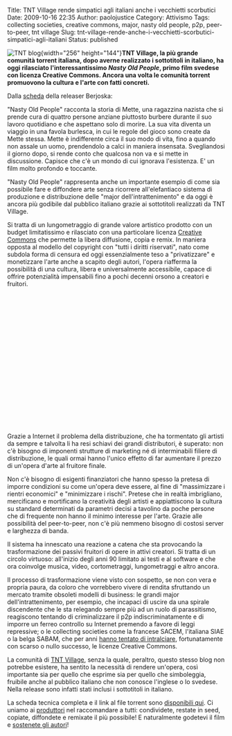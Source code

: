 Title: TNT Village rende simpatici agli italiani anche i vecchietti scorbutici
Date: 2009-10-16 22:35
Author: paolojustice
Category: Attivismo
Tags: collecting societies, creative commons, major, nasty old people, p2p, peer-to-peer, tnt village
Slug: tnt-village-rende-anche-i-vecchietti-scorbutici-simpatici-agli-italiani
Status: published

![TNT blog](http://blog.tntvillage.scambioetico.org/wp-content/uploads/2009/10/NastyOldPeople.jpg){width="256" height="144"}**TNT Village, la più grande comunità torrent italiana, dopo averne realizzato i sottotitoli in italiano, ha oggi rilasciato l'interessantissimo *Nasty Old People*, primo film svedese con licenza Creative Commons. Ancora una volta le comunità torrent promuovono la cultura e l'arte con fatti concreti.**

**<!--more-->**

Dalla [scheda](http://forum.tntvillage.scambioetico.org/tntforum/index.php?showtopic=187464) della releaser Berjoska:

"Nasty Old People" racconta la storia di Mette, una ragazzina nazista che si prende cura di quattro persone anziane piuttosto burbere durante il suo lavoro quotidiano e che aspettano solo di morire. La sua vita diventa un viaggio in una favola burlesca, in cui le regole del gioco sono create da Mette stessa. Mette è indifferente circa il suo modo di vita, fino a quando non assale un uomo, prendendolo a calci in maniera insensata. Svegliandosi il giorno dopo, si rende conto che qualcosa non va e si mette in discussione. Capisce che c'è un mondo di cui ignorava l'esistenza. E' un film molto profondo e toccante.

"Nasty Old People" rappresenta anche un importante esempio di come sia possibile fare e diffondere arte senza ricorrere all'elefantiaco sistema di produzione e distribuzione delle "major dell'intrattenimento" e da oggi è ancora più godibile dal pubblico italiano grazie ai sottotitoli realizzati da TNT Village.

Si tratta di un lungometraggio di grande valore artistico prodotto con un budget limitatissimo e rilasciato con una particolare licenza [Creative Commons](http://creativecommons.org/) che permette la libera diffusione, copia e remix. In maniera opposta al modello del copyright con "tutti i diritti riservati", nato come subdola forma di censura ed oggi essenzialmente teso a "privatizzare" e monetizzare l'arte anche a scapito degli autori, l'opera riafferma la possibilità di una cultura, libera e universalmente accessibile, capace di offrire potenzialità impensabili fino a pochi decenni orsono a creatori e fruitori.

<object classid="clsid:d27cdb6e-ae6d-11cf-96b8-444553540000" width="504" height="306" codebase="http://download.macromedia.com/pub/shockwave/cabs/flash/swflash.cab#version=6,0,40,0"><param name="allowFullScreen" value="true"></param><param name="allowscriptaccess" value="always"></param><param name="src" value="http://www.youtube.com/v/T2R3YQlppdg&amp;hl=it&amp;fs=1&amp;rel=0"></param><param name="allowfullscreen" value="true"></param><embed type="application/x-shockwave-flash" width="504" height="306" src="http://www.youtube.com/v/T2R3YQlppdg&amp;hl=it&amp;fs=1&amp;rel=0" allowfullscreen="true" allowscriptaccess="always"></embed></object>

Grazie a Internet il problema della distribuzione, che ha tormentato gli artisti da sempre e talvolta li ha resi schiavi dei grandi distributori, è superato: non c'è bisogno di imponenti strutture di marketing né di interminabili filiere di distribuzione, le quali ormai hanno l'unico effetto di far aumentare il prezzo di un'opera d'arte al fruitore finale.

Non c'è bisogno di esigenti finanziatori che hanno spesso la pretesa di imporre condizioni su come un'opera deve essere, al fine di "massimizzare i rientri economici" e "minimizzare i rischi". Pretese che in realtà imbrigliano, mercificano e mortificano la creatività degli artisti e appiattiscono la cultura su standard determinati da parametri decisi a tavolino da poche persone che di frequente non hanno il minimo interesse per l'arte. Grazie alle possibilità del peer-to-peer, non c'è più nemmeno bisogno di costosi server e larghezza di banda.

Il sistema ha innescato una reazione a catena che sta provocando la trasformazione dei passivi fruitori di opere in attivi creatori. Si tratta di un circolo virtuoso: all'inizio degli anni 90 limitato ai testi e al software e che ora coinvolge musica, video, cortometraggi, lungometraggi e altro ancora.

Il processo di trasformazione viene visto con sospetto, se non con vera e propria paura, da coloro che vorrebbero vivere di rendita sfruttando un mercato tramite obsoleti modelli di business: le grandi major dell'intrattenimento, per esempio, che incapaci di uscire da una spirale discendente che le sta relegando sempre più ad un ruolo di parassitismo, reagiscono tentando di criminalizzare il p2p indiscriminatamente e di imporre un ferreo controllo su Internet premendo a favore di leggi repressive; o le collecting societies come la francese SACEM, l'italiana SIAE o la belga SABAM, che per anni [hanno tentato di intralciare](http://www.ip-watch.org/weblog/2008/10/28/french-deal-highlights-open-licensing-and-collecting-societies-in-europe/), fortunatamente con scarso o nullo successo, le licenze Creative Commons.

La comunità di [TNT Village](http://tntvillage.org), senza la quale, peraltro, questo stesso blog non potrebbe esistere, ha sentito la necessità di rendere un'opera, così importante sia per quello che esprime sia per quello che simboleggia, fruibile anche al pubblico italiano che non conosce l'inglese o lo svedese. Nella release sono infatti stati inclusi i sottotitoli in italiano.

La scheda tecnica completa e il link al file torrent sono [disponibili qui](http://forum.tntvillage.scambioetico.org/tntforum/index.php?showtopic=187464). Ci uniamo ai [produttori](http://nastyoldpeople.org) nel raccomandare a tutti: condividete, restate in seed, copiate, diffondete e remixate il più possibile! E naturalmente godetevi il film e [sostenete gli autori](http://nastyoldpeople.org)!

<object classid="clsid:d27cdb6e-ae6d-11cf-96b8-444553540000" width="504" height="306" codebase="http://download.macromedia.com/pub/shockwave/cabs/flash/swflash.cab#version=6,0,40,0"><param name="allowFullScreen" value="true"></param><param name="allowscriptaccess" value="always"></param><param name="src" value="http://www.youtube.com/v/BdC9wdZaGoY&amp;hl=it&amp;fs=1&amp;rel=0"></param><param name="allowfullscreen" value="true"></param><embed type="application/x-shockwave-flash" width="504" height="306" src="http://www.youtube.com/v/BdC9wdZaGoY&amp;hl=it&amp;fs=1&amp;rel=0" allowfullscreen="true" allowscriptaccess="always"></embed></object>

